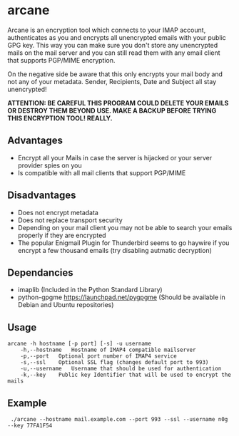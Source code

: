 # arcane #

Arcane is an encryption tool which connects to your IMAP account, authenticates as you and encrypts all unencrypted emails with your public GPG key. This way you can make sure you don't store any unencrypted mails on the mail server and you can still read them with any email client that supports PGP/MIME encryption.

On the negative side be aware that this only encrypts your mail body and not any of your metadata. Sender, Recipients, Date and Subject all stay unencrypted!

**ATTENTION: BE CAREFUL THIS PROGRAM COULD DELETE YOUR EMAILS OR DESTROY THEM BEYOND USE. MAKE A BACKUP BEFORE TRYING THIS ENCRYPTION TOOL! REALLY.**

## Advantages ##
* Encrypt all your Mails in case the server is hijacked or your server provider spies on you 
* Is compatible with all mail clients that support PGP/MIME

## Disadvantages ##
* Does not encrypt metadata
* Does not replace transport security
* Depending on your mail client you may not be able to search your emails properly if they are encrypted
* The popular Enigmail Plugin for Thunderbird seems to go haywire if you encrypt a few thousand emails (try disabling autmatic decryption)

## Dependancies ##
* imaplib (Included in the Python Standard Library)
* python-gpgme https://launchpad.net/pygpgme (Should be available in Debian and Ubuntu repositories)

## Usage ##
    arcane -h hostname [-p port] [-s] -u username
        -h,--hostname	Hostname of IMAP4 compatible mailserver
        -p,--port	Optional port number of IMAP4 service
        -s,--ssl	Optional SSL flag (changes default port to 993)
        -u,--username	Username that should be used for authentication
        -k,--key	Public key Identifier that will be used to encrypt the mails


## Example ##
     ./arcane --hostname mail.example.com --port 993 --ssl --username n0g --key 77FA1F54
